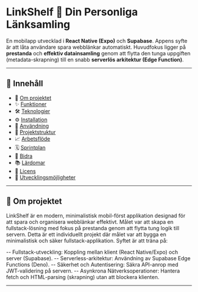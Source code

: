 # LinkShelf 🔗 Din Personliga Länksamling

En mobilapp utvecklad i **React Native (Expo)** och **Supabase**. Appens syfte är att låta användare spara webblänkar automatiskt. Huvudfokus ligger på **prestanda** och **effektiv datainsamling** genom att flytta den tunga uppgiften (metadata-skrapning) till en snabb **serverlös arkitektur (Edge Function)**.


---

## 📑 Innehåll
- 📖 [Om projektet](#-om-projektet)
- ✨ [Funktioner](#-funktioner)
- 🛠 [Teknologier](#-teknologier)
- ⚙️ [Installation](#-installation)
- 🚀 [Användning](#-användning)
- 📂 [Projektstruktur](#-projektstruktur)
- 📈 [Arbetsflöde](#-arbetsflöde)
- 🗓 [Sprintplan](#-sprintplan)
- 🤝 [Bidra](#-bidra)
- 📚 [Lärdomar](#-lärdomar)
- 📜 [Licens](#-licens)
- 🚀 [Utvecklingsmöjligheter](#-utvecklingsmöjligheter)

---

## 📖 Om projektet

LinkShelf är en modern, minimalistisk mobil-först applikation designad för att spara och organisera webblänkar effektivt. Målet var att skapa en fullstack-lösning med fokus på prestanda genom att flytta tung logik till servern.
Detta är ett individuellt projekt där målet var att bygga en minimalistisk och säker fullstack-applikation. Syftet är att träna på:

-- Fullstack-utveckling: Koppling mellan klient (React Native/Expo) och server (Supabase).
-- Serverless-arkitektur: Användning av Supabase Edge Functions (Deno).
-- Säkerhet och Autentisering: Säkra API-anrop med JWT-validering på servern.
-- Asynkrona Nätverksoperationer: Hantera fetch och HTML-parsing (skrapning) utan att blockera klienten.

---
